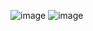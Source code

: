 ![image](https://github.com/user-attachments/assets/c8857c03-6ebb-40c8-977d-bfce27bd8f08)
![image](https://github.com/user-attachments/assets/d42d7374-19f7-47a4-92fe-7b13ab055a74)
